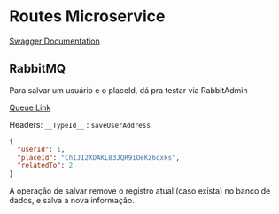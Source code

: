 # Routes Microservice

[Swagger Documentation](http://localhost:8081/swagger-ui/index.html)

## RabbitMQ

Para salvar um usuário e o placeId, dá pra testar via RabbitAdmin

[Queue Link](http://localhost:15672/#/queues/%2F/routes.listener.queue)

Headers:
`__TypeId__` : `saveUserAddress`

```json
{
  "userId": 1,
  "placeId": "ChIJI2XDAKL83JQR9iOeKz6qxks",
  "relatedTo": 2
}
```

A operação de salvar remove o registro atual (caso exista) no banco de dados, e salva
a nova informação.